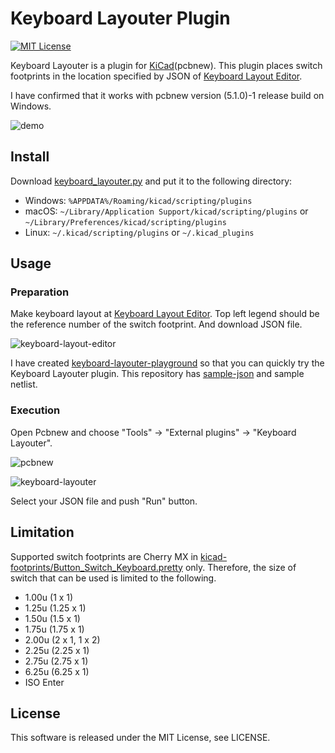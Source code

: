 
# Keyboard Layouter Plugin

[![MIT License](https://img.shields.io/github/license/mashape/apistatus.svg)](LICENSE)

Keyboard Layouter is a plugin for [KiCad](http://kicad-pcb.org/)(pcbnew).
This plugin places switch footprints in the location specified by JSON of
[Keyboard Layout Editor](http://www.keyboard-layout-editor.com/).

I have confirmed that it works with pcbnew version (5.1.0)-1 release build on Windows.

![demo](https://raw.githubusercontent.com/yskoht/keyboard-layouter/images/demo.gif)

## Install

Download [keyboard_layouter.py](https://github.com/yskoht/keyboard-layouter/blob/master/keyboard_layouter.py) and put it to the following directory:

- Windows: `%APPDATA%/Roaming/kicad/scripting/plugins`
- macOS: `~/Library/Application Support/kicad/scripting/plugins` or `~/Library/Preferences/kicad/scripting/plugins`
- Linux: `~/.kicad/scripting/plugins` or `~/.kicad_plugins`

## Usage

### Preparation

Make keyboard layout at [Keyboard Layout Editor](http://www.keyboard-layout-editor.com/). Top left legend should be the reference number of the switch footprint. And download JSON file.

![keyboard-layout-editor](https://raw.githubusercontent.com/yskoht/keyboard-layouter/images/keyboard-layout-editor.png)

I have created [keyboard-layouter-playground](https://github.com/yskoht/keyboard-layouter-playground) so that you can quickly try the Keyboard Layouter plugin.
This repository has [sample-json](https://github.com/yskoht/keyboard-layouter-playground/tree/master/sample-json) and sample netlist.

### Execution

Open Pcbnew and choose "Tools" -> "External plugins" -> "Keyboard Layouter".

![pcbnew](https://raw.githubusercontent.com/yskoht/keyboard-layouter/images/pcbnew.png)

![keyboard-layouter](https://raw.githubusercontent.com/yskoht/keyboard-layouter/images/keyboard-layouter.png)

Select your JSON file and push "Run" button.

## Limitation

Supported switch footprints are Cherry MX in [kicad-footprints/Button_Switch_Keyboard.pretty](https://github.com/KiCad/kicad-footprints/tree/master/Button_Switch_Keyboard.pretty) only. Therefore, the size of switch that can be used is limited to the following.

- 1.00u (1 x 1)
- 1.25u (1.25 x 1)
- 1.50u (1.5 x 1)
- 1.75u (1.75 x 1)
- 2.00u (2 x 1, 1 x 2)
- 2.25u (2.25 x 1)
- 2.75u (2.75 x 1)
- 6.25u (6.25 x 1)
- ISO Enter

## License

This software is released under the MIT License, see LICENSE.
